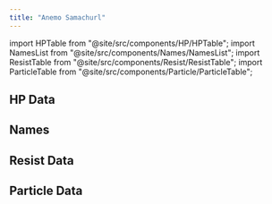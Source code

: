 ```yaml
---
title: "Anemo Samachurl"
---
```


import HPTable from "@site/src/components/HP/HPTable";
import NamesList from "@site/src/components/Names/NamesList";
import ResistTable from "@site/src/components/Resist/ResistTable";
import ParticleTable from "@site/src/components/Particle/ParticleTable";

## HP Data

<HPTable item_key="anemosamachurl" data_src="enemy" />

## Names

<NamesList item_key="anemosamachurl" data_src="enemy" />

## Resist Data

<ResistTable item_key="anemosamachurl" data_src="enemy" />

## Particle Data

<ParticleTable item_key="anemosamachurl" data_src="enemy" />